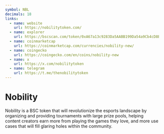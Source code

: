 ```yaml
---
symbol: NBL
decimals: 18
links:
  - name: website
    url: https://nobilitytoken.com/
  - name: explorer
    url: https://bscscan.com/token/0xA67a13c9283Da5AABB199Da54a9Cb4cD8B9b16bA
  - name: coinmarketcap
    url: https://coinmarketcap.com/currencies/nobility-new/
  - name: coingecko
    url: https://coingecko.com/en/coins/nobility-new
  - name: x
    url: https://x.com/nobilitytoken
  - name: telegram
    url: https://t.me/thenobilitytoken
---
```


# Nobility

Nobility is a BSC token that will revolutionize the esports landscape by organizing and providing tournaments with large prize pools, helping content creators earn more from playing the games they love, and more use cases that will fill glaring holes within the community.
